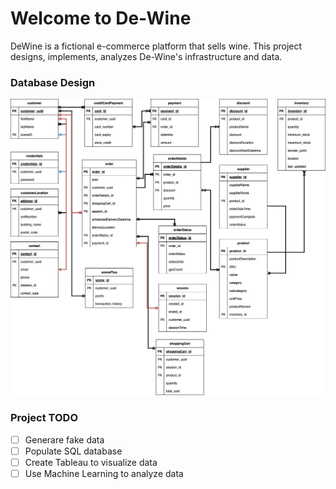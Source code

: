 # Welcome to De-Wine

DeWine is a fictional e-commerce platform that sells wine. This project designs, implements, analyzes 
De-Wine's infrastructure and data. 

### Database Design
![design](DeWineDatabase.png)

### **Project TODO**
- [ ] Generare fake data
- [ ] Populate SQL database
- [ ] Create Tableau to visualize data
- [ ] Use Machine Learning to analyze data
